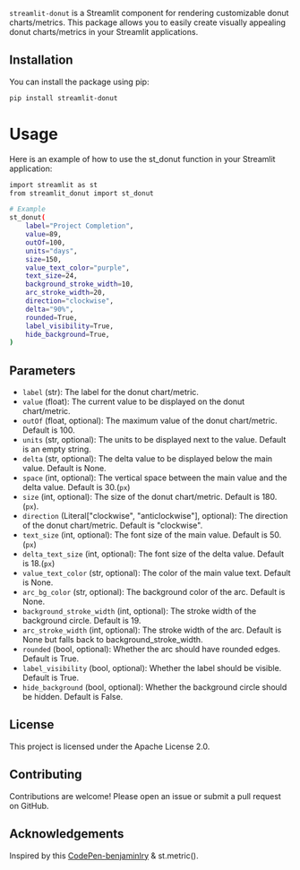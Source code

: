 
`streamlit-donut` is a Streamlit component for rendering customizable donut charts/metrics. This package allows you to easily create visually appealing donut charts/metrics in your Streamlit applications.

## Installation
You can install the package using pip:

```sh
pip install streamlit-donut
```

# Usage

Here is an example of how to use the st_donut function in your Streamlit application:

```sh
import streamlit as st
from streamlit_donut import st_donut

# Example
st_donut(
    label="Project Completion",
    value=89,
    outOf=100,
    units="days",
    size=150,
    value_text_color="purple",
    text_size=24,
    background_stroke_width=10,
    arc_stroke_width=20,
    direction="clockwise",
    delta="90%",
    rounded=True,
    label_visibility=True,
    hide_background=True,
)

```

## Parameters

- `label` (str): The label for the donut chart/metric.
- `value` (float): The current value to be displayed on the donut chart/metric.
- `outOf` (float, optional): The maximum value of the donut chart/metric. Default is 100.
- `units` (str, optional): The units to be displayed next to the value. Default is an empty string.
- `delta` (str, optional): The delta value to be displayed below the main value. Default is None.
- `space` (int, optional): The vertical space between the main value and the delta value. Default is 30.(`px`)
- `size` (int, optional): The size of the donut chart/metric. Default is 180. (`px`).
- `direction` (Literal["clockwise", "anticlockwise"], optional): The direction of the donut chart/metric. Default is "clockwise".
- `text_size` (int, optional): The font size of the main value. Default is 50.(`px`)
- `delta_text_size` (int, optional): The font size of the delta value. Default is 18.(`px`)
- `value_text_color` (str, optional): The color of the main value text. Default is None.
- `arc_bg_color` (str, optional): The background color of the arc. Default is None.
- `background_stroke_width` (int, optional): The stroke width of the background circle. Default is 19.
- `arc_stroke_width` (int, optional): The stroke width of the arc. Default is None but falls back to background_stroke_width.
- `rounded` (bool, optional): Whether the arc should have rounded edges. Default is True.
- `label_visibility` (bool, optional): Whether the label should be visible. Default is True.
- `hide_background` (bool, optional): Whether the background circle should be hidden. Default is False.

## License

This project is licensed under the Apache License 2.0.

## Contributing

Contributions are welcome! Please open an issue or submit a pull request on GitHub.

## Acknowledgements

Inspired by this [CodePen-benjaminlry](https://codepen.io/benjaminlry/pen/xQydro?anon=true&view=pen) & st.metric().
